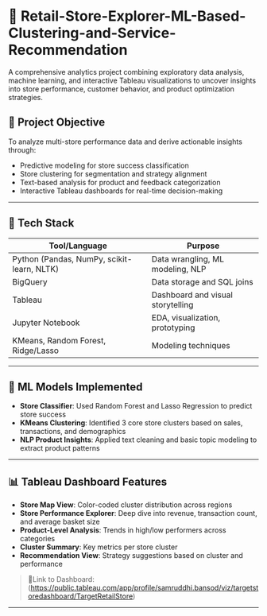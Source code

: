 # 🛒 Retail-Store-Explorer-ML-Based-Clustering-and-Service-Recommendation 

A comprehensive analytics project combining exploratory data analysis, machine learning, and interactive Tableau visualizations to uncover insights into store performance, customer behavior, and product optimization strategies.

## 📌 Project Objective

To analyze multi-store performance data and derive actionable insights through:

- Predictive modeling for store success classification
- Store clustering for segmentation and strategy alignment
- Text-based analysis for product and feedback categorization
- Interactive Tableau dashboards for real-time decision-making

---

## 🔧 Tech Stack

| Tool/Language  | Purpose                          |
|----------------|----------------------------------|
| Python (Pandas, NumPy, scikit-learn, NLTK) | Data wrangling, ML modeling, NLP |
| BigQuery       | Data storage and SQL joins       |
| Tableau        | Dashboard and visual storytelling |
| Jupyter Notebook | EDA, visualization, prototyping |
| KMeans, Random Forest, Ridge/Lasso | Modeling techniques |

---

## 🧠 ML Models Implemented

- **Store Classifier**: Used Random Forest and Lasso Regression to predict store success
- **KMeans Clustering**: Identified 3 core store clusters based on sales, transactions, and demographics
- **NLP Product Insights**: Applied text cleaning and basic topic modeling to extract product patterns

---

## 📊 Tableau Dashboard Features

- **Store Map View**: Color-coded cluster distribution across regions
- **Store Performance Explorer**: Deep dive into revenue, transaction count, and average basket size
- **Product-Level Analysis**: Trends in high/low performers across categories
- **Cluster Summary**: Key metrics per store cluster
- **Recommendation View**: Strategy suggestions based on cluster and performance

> 📍Link to Dashboard:(https://public.tableau.com/app/profile/samruddhi.bansod/viz/targetstoredashboard/TargetRetailStore)

---
